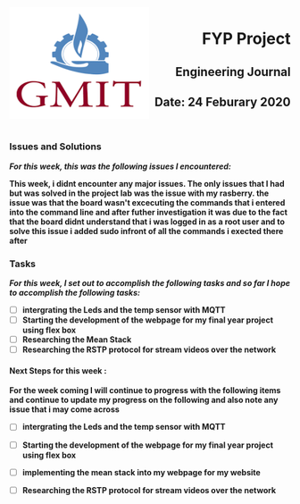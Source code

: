 <img align="left" width="250" height="200" src="/gmit.png">

<h1 align="right"><b>FYP Project</h1>
<h2 align="right">Engineering Journal</h2>
<h2 align="right">Date: 24 Feburary 2020</h2>


<p>&nbsp;</p>

### Issues and Solutions
 *For this week, this was the following issues I encountered:*
<p>This week, i didnt encounter any major issues. The only issues that I had but was solved in the project lab was the issue with my rasberry. the issue was that the board wasn't excecuting the commands that i entered into the command line and after futher investigation it was due to the fact that the board didnt understand that i was logged in as a root user and to solve this issue i added
sudo infront of all the commands i exected there after </p>

### Tasks
 *For this week, I set out to accomplish the following tasks and so far I hope to accomplish the following tasks:*
 
- [ ] intergrating the Leds and the temp sensor with MQTT
- [ ] Starting the development of the webpage for my final year project using flex box 
- [ ] Researching the Mean Stack 
- [ ] Researching the RSTP protocol for stream videos over the network 

<p></p>

#### Next Steps for this week :

<p>For the week coming I will continue to progress with the following items and continue to update my progress on the following and also note any issue that i may come across</p>

- [ ] intergrating the Leds and the temp sensor with MQTT
- [ ] Starting the development of the webpage for my final year project using flex box 
- [ ] implementing the mean stack into my webpage for my website
- [ ] Researching the RSTP protocol for stream videos over the network 


